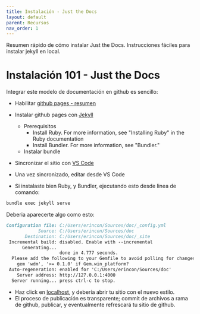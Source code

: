 ```yaml
---
title: Instalación - Just the Docs
layout: default
parent: Recursos
nav_order: 1
---
```


Resumen rápido de cómo instalar Just the Docs. Instrucciones fáciles para instalar jekyll en local.

# Instalación 101 - Just the Docs

Integrar este modelo de documentación en github es sencillo:

- Habilitar [github pages - resumen](https://docs.github.com/en/pages/setting-up-a-github-pages-site-with-jekyll)
- Instalar github pages con [Jekyll](https://docs.github.com/en/pages/setting-up-a-github-pages-site-with-jekyll/creating-a-github-pages-site-with-jekyll)
    - Prerequisitos
      - Install Ruby. For more information, see "Installing Ruby" in the Ruby documentation
      - Install Bundler. For more information, see "Bundler."
    - Instalar bundle

- Sincronizar el sitio con [VS Code](https://code.visualstudio.com/docs/sourcecontrol/overview)
- Una vez sincronizado, editar desde VS Code
- Si instalaste bien Ruby, y Bundler, ejecutando esto desde linea de comando: 
```markdown
bundle exec jekyll serve
```
Deberia aparecerte algo como esto:
```markdown
Configuration file: C:/Users/erincon/Sources/doc/_config.yml
            Source: C:/Users/erincon/Sources/doc
       Destination: C:/Users/erincon/Sources/doc/_site
 Incremental build: disabled. Enable with --incremental
      Generating... 
                    done in 4.777 seconds.
  Please add the following to your Gemfile to avoid polling for changes:
    gem 'wdm', '>= 0.1.0' if Gem.win_platform?
 Auto-regeneration: enabled for 'C:/Users/erincon/Sources/doc'
    Server address: http://127.0.0.1:4000
  Server running... press ctrl-c to stop.
```
- Haz click en [localhost](http://127.0.0.1:4000), y debería abrir tu sitio con el nuevo estilo.
- El proceso de publicación es transparente; commit de archivos a rama de github, publicar, y eventualmente refrescará tu sitio de github.



